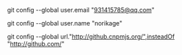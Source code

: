 git config --global user.email "931415785@qq.com"


git config --global user.name "norikage"


git config --global url."http://github.cnpmjs.org/",insteadOf "http://github.com/"
